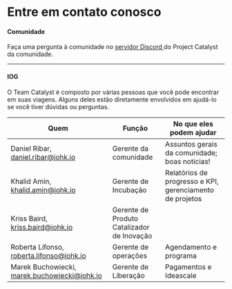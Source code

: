 # Entre em contato conosco

#### Comunidade&#x20;

Faça uma pergunta à comunidade no [servidor Discord ](https://discord.com/invite/SZAcUJRfQV)do Project Catalyst da comunidade.

****

#### IOG&#x20;

O Team Catalyst é composto por várias pessoas que você pode encontrar em suas viagens. Alguns deles estão diretamente envolvidos em ajudá-lo se você tiver dúvidas ou perguntas.



| Quem                                         | Função                                     | No que eles podem ajudar                                 |
| -------------------------------------------- | ------------------------------------------ | -------------------------------------------------------- |
| Daniel Ribar, daniel.ribar@iohk.io           | Gerente da comunidade                      | Assuntos gerais da comunidade; boas notícias!            |
| Khalid Amin, khalid.amin@iohk.io             | Gerente de Incubação                       | Relatórios de progresso e KPI, gerenciamento de projetos |
| Kriss Baird, kriss.baird@iohk.io             | Gerente de Produto Catalizador de Inovação |                                                          |
| Roberta Lifonso, roberta.lifonso@iohk.io     | Gerente de operações                       | Agendamento e programa                                   |
| Marek Buchowiecki, marek.buchowiecki@iohk.io | Gerente de Liberação                       | Pagamentos e Ideascale                                   |

